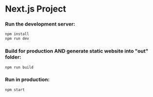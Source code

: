 # Next.js Project


### Run the development server:

```bash
npm install
npm run dev
```

### Build for production AND generate static website into "out" folder:

```bash
npm run build
```

### Run in production:

```bash
npm start
```
